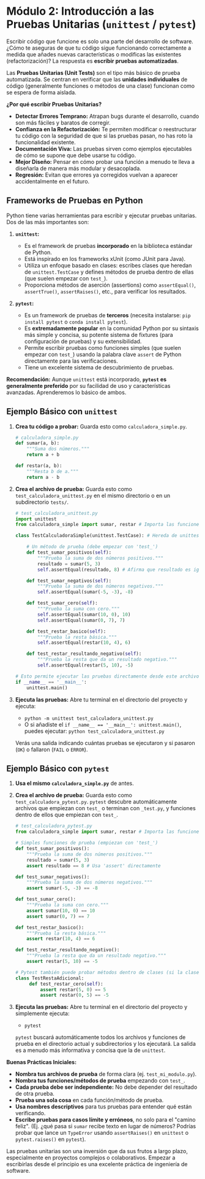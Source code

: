 # Módulo 2: Introducción a las Pruebas Unitarias (`unittest` / `pytest`)

Escribir código que funcione es solo una parte del desarrollo de software. ¿Cómo te aseguras de que tu código sigue funcionando correctamente a medida que añades nuevas características o modificas las existentes (refactorización)? La respuesta es **escribir pruebas automatizadas**.

Las **Pruebas Unitarias (Unit Tests)** son el tipo más básico de prueba automatizada. Se centran en verificar que las **unidades individuales** de código (generalmente funciones o métodos de una clase) funcionan como se espera de forma aislada.

**¿Por qué escribir Pruebas Unitarias?**

*   **Detectar Errores Temprano:** Atrapan bugs durante el desarrollo, cuando son más fáciles y baratos de corregir.
*   **Confianza en la Refactorización:** Te permiten modificar o reestructurar tu código con la seguridad de que si las pruebas pasan, no has roto la funcionalidad existente.
*   **Documentación Viva:** Las pruebas sirven como ejemplos ejecutables de cómo se supone que debe usarse tu código.
*   **Mejor Diseño:** Pensar en cómo probar una función a menudo te lleva a diseñarla de manera más modular y desacoplada.
*   **Regresión:** Evitan que errores ya corregidos vuelvan a aparecer accidentalmente en el futuro.

## Frameworks de Pruebas en Python

Python tiene varias herramientas para escribir y ejecutar pruebas unitarias. Dos de las más importantes son:

1.  **`unittest`:**
    *   Es el framework de pruebas **incorporado** en la biblioteca estándar de Python.
    *   Está inspirado en los frameworks xUnit (como JUnit para Java).
    *   Utiliza un enfoque basado en clases: escribes clases que heredan de `unittest.TestCase` y defines métodos de prueba dentro de ellas (que suelen empezar con `test_`).
    *   Proporciona métodos de aserción (assertions) como `assertEqual()`, `assertTrue()`, `assertRaises()`, etc., para verificar los resultados.

2.  **`pytest`:**
    *   Es un framework de pruebas de **terceros** (necesita instalarse: `pip install pytest` o `conda install pytest`).
    *   Es **extremadamente popular** en la comunidad Python por su sintaxis más simple y concisa, su potente sistema de fixtures (para configuración de pruebas) y su extensibilidad.
    *   Permite escribir pruebas como funciones simples (que suelen empezar con `test_`) usando la palabra clave `assert` de Python directamente para las verificaciones.
    *   Tiene un excelente sistema de descubrimiento de pruebas.

**Recomendación:** Aunque `unittest` está incorporado, **`pytest` es generalmente preferido** por su facilidad de uso y características avanzadas. Aprenderemos lo básico de ambos.

## Ejemplo Básico con `unittest`

1.  **Crea tu código a probar:** Guarda esto como `calculadora_simple.py`.

    ```python
    # calculadora_simple.py
    def sumar(a, b):
        """Suma dos números."""
        return a + b

    def restar(a, b):
        """Resta b de a."""
        return a - b
    ```

2.  **Crea el archivo de prueba:** Guarda esto como `test_calculadora_unittest.py` en el mismo directorio o en un subdirectorio `tests/`.

    ```python
    # test_calculadora_unittest.py
    import unittest
    from calculadora_simple import sumar, restar # Importa las funciones a probar

    class TestCalculadoraSimple(unittest.TestCase): # Hereda de unittest.TestCase

        # Un método de prueba (debe empezar con 'test_')
        def test_sumar_positivos(self):
            """Prueba la suma de dos números positivos."""
            resultado = sumar(5, 3)
            self.assertEqual(resultado, 8) # Afirma que resultado es igual a 8

        def test_sumar_negativos(self):
            """Prueba la suma de dos números negativos."""
            self.assertEqual(sumar(-5, -3), -8)

        def test_sumar_cero(self):
            """Prueba la suma con cero."""
            self.assertEqual(sumar(10, 0), 10)
            self.assertEqual(sumar(0, 7), 7)

        def test_restar_basico(self):
            """Prueba la resta básica."""
            self.assertEqual(restar(10, 4), 6)

        def test_restar_resultando_negativo(self):
            """Prueba la resta que da un resultado negativo."""
            self.assertEqual(restar(5, 10), -5)

    # Esto permite ejecutar las pruebas directamente desde este archivo
    if __name__ == '__main__':
        unittest.main()
    ```

3.  **Ejecuta las pruebas:** Abre tu terminal en el directorio del proyecto y ejecuta:
    *   `python -m unittest test_calculadora_unittest.py`
    *   O si añadiste el `if __name__ == '__main__': unittest.main()`, puedes ejecutar: `python test_calculadora_unittest.py`

    Verás una salida indicando cuántas pruebas se ejecutaron y si pasaron (`OK`) o fallaron (`FAIL` o `ERROR`).

## Ejemplo Básico con `pytest`

1.  **Usa el mismo `calculadora_simple.py`** de antes.
2.  **Crea el archivo de prueba:** Guarda esto como `test_calculadora_pytest.py`. `pytest` descubre automáticamente archivos que empiezan con `test_` o terminan con `_test.py`, y funciones dentro de ellos que empiezan con `test_`.

    ```python
    # test_calculadora_pytest.py
    from calculadora_simple import sumar, restar # Importa las funciones

    # Simples funciones de prueba (empiezan con 'test_')
    def test_sumar_positivos():
        """Prueba la suma de dos números positivos."""
        resultado = sumar(5, 3)
        assert resultado == 8 # Usa 'assert' directamente

    def test_sumar_negativos():
        """Prueba la suma de dos números negativos."""
        assert sumar(-5, -3) == -8

    def test_sumar_cero():
        """Prueba la suma con cero."""
        assert sumar(10, 0) == 10
        assert sumar(0, 7) == 7

    def test_restar_basico():
        """Prueba la resta básica."""
        assert restar(10, 4) == 6

    def test_restar_resultando_negativo():
        """Prueba la resta que da un resultado negativo."""
        assert restar(5, 10) == -5

    # Pytest también puede probar métodos dentro de clases (si la clase NO hereda de unittest.TestCase)
    class TestRestaAdicional:
         def test_restar_cero(self):
             assert restar(5, 0) == 5
             assert restar(0, 5) == -5
    ```

3.  **Ejecuta las pruebas:** Abre tu terminal en el directorio del proyecto y simplemente ejecuta:
    *   `pytest`

    `pytest` buscará automáticamente todos los archivos y funciones de prueba en el directorio actual y subdirectorios y los ejecutará. La salida es a menudo más informativa y concisa que la de `unittest`.

**Buenas Prácticas Iniciales:**

*   **Nombra tus archivos de prueba** de forma clara (ej. `test_mi_modulo.py`).
*   **Nombra tus funciones/métodos de prueba** empezando con `test_`.
*   **Cada prueba debe ser independiente:** No debe depender del resultado de otra prueba.
*   **Prueba una sola cosa** en cada función/método de prueba.
*   **Usa nombres descriptivos** para tus pruebas para entender qué están verificando.
*   **Escribe pruebas para casos límite y erróneos**, no solo para el "camino feliz". (Ej. ¿qué pasa si `sumar` recibe texto en lugar de números? Podrías probar que lance un `TypeError` usando `assertRaises()` en `unittest` o `pytest.raises()` en `pytest`).

Las pruebas unitarias son una inversión que da sus frutos a largo plazo, especialmente en proyectos complejos o colaborativos. Empezar a escribirlas desde el principio es una excelente práctica de ingeniería de software.
